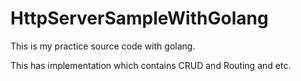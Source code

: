 # HttpServerSampleWithGolang

This is my practice source code with golang.

This has implementation which contains CRUD and Routing and etc.
